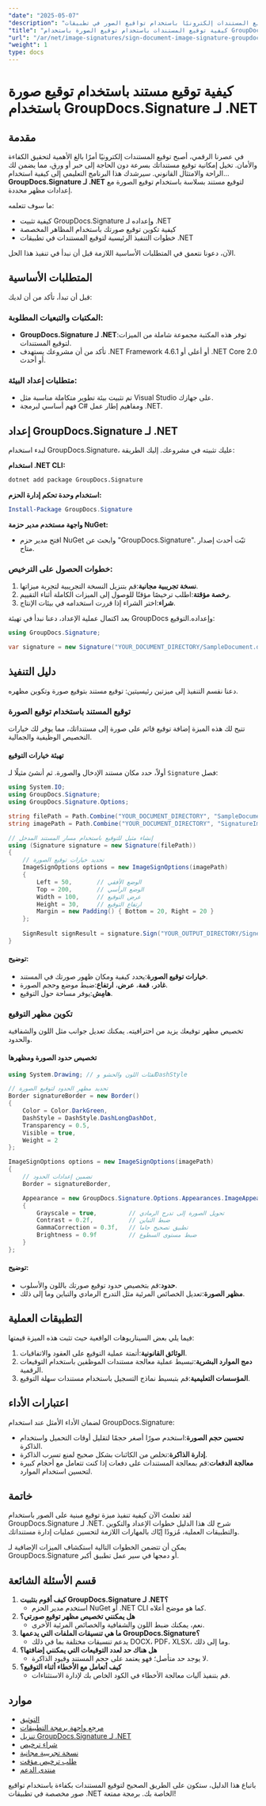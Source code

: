 ```yaml
---
"date": "2025-05-07"
"description": "تعرّف على كيفية توقيع المستندات إلكترونيًا باستخدام تواقيع الصور في تطبيقات .NET مع GroupDocs.Signature. بسّط عملية معالجة مستنداتك الآن!"
"title": "كيفية توقيع المستندات باستخدام توقيع الصورة باستخدام GroupDocs.Signature لـ .NET"
"url": "/ar/net/image-signatures/sign-document-image-signature-groupdocs-signature-net/"
"weight": 1
type: docs
---
```

# كيفية توقيع مستند باستخدام توقيع صورة باستخدام GroupDocs.Signature لـ .NET

## مقدمة

في عصرنا الرقمي، أصبح توقيع المستندات إلكترونيًا أمرًا بالغ الأهمية لتحقيق الكفاءة والأمان. تخيل إمكانية توقيع مستنداتك بسرعة دون الحاجة إلى حبر أو ورق، مما يضمن لك الراحة والامتثال القانوني. سيرشدك هذا البرنامج التعليمي إلى كيفية استخدام... **GroupDocs.Signature لـ .NET** لتوقيع مستند بسلاسة باستخدام توقيع الصورة مع إعدادات مظهر محددة.

ما سوف تتعلمه:
- كيفية تثبيت GroupDocs.Signature وإعداده لـ .NET
- كيفية تكوين توقيع صورتك باستخدام المظاهر المخصصة
- خطوات التنفيذ الرئيسية لتوقيع المستندات في تطبيقات .NET

الآن، دعونا نتعمق في المتطلبات الأساسية اللازمة قبل أن نبدأ في تنفيذ هذا الحل.

## المتطلبات الأساسية

قبل أن تبدأ، تأكد من أن لديك:

### المكتبات والتبعيات المطلوبة:
- **GroupDocs.Signature لـ .NET**:توفر هذه المكتبة مجموعة شاملة من الميزات لتوقيع المستندات.
- تأكد من أن مشروعك يستهدف .NET Framework 4.6.1 أو أعلى أو .NET Core 2.0 أو أحدث.

### متطلبات إعداد البيئة:
- تم تثبيت بيئة تطوير متكاملة مناسبة مثل Visual Studio على جهازك.
- فهم أساسي لبرمجة C# ومفاهيم إطار عمل .NET.

## إعداد GroupDocs.Signature لـ .NET

لبدء استخدام GroupDocs.Signature، عليك تثبيته في مشروعك. إليك الطريقة:

**استخدام .NET CLI:**
```bash
dotnet add package GroupDocs.Signature
```

**استخدام وحدة تحكم إدارة الحزم:**
```powershell
Install-Package GroupDocs.Signature
```

**واجهة مستخدم مدير حزمة NuGet:**
- افتح مدير حزم NuGet وابحث عن "GroupDocs.Signature". ثبّت أحدث إصدار متاح.

### خطوات الحصول على الترخيص:
1. **نسخة تجريبية مجانية**:قم بتنزيل النسخة التجريبية لتجربة ميزاتها.
2. **رخصة مؤقتة**:اطلب ترخيصًا مؤقتًا للوصول إلى الميزات الكاملة أثناء التقييم.
3. **شراء**:اختر الشراء إذا قررت استخدامه في بيئات الإنتاج.

بعد اكتمال عملية الإعداد، دعنا نبدأ في تهيئة GroupDocs وإعداده.التوقيع:
```csharp
using GroupDocs.Signature;

var signature = new Signature("YOUR_DOCUMENT_DIRECTORY/SampleDocument.docx");
```

## دليل التنفيذ

دعنا نقسم التنفيذ إلى ميزتين رئيسيتين: توقيع مستند بتوقيع صورة وتكوين مظهره.

### توقيع المستند باستخدام توقيع الصورة

تتيح لك هذه الميزة إضافة توقيع قائم على صورة إلى مستنداتك، مما يوفر لك خيارات التخصيص الوظيفية والجمالية.

#### تهيئة خيارات التوقيع

أولاً، حدد مكان مستند الإدخال والصورة. ثم أنشئ مثيلًا لـ `Signature` فصل:
```csharp
using System.IO;
using GroupDocs.Signature;
using GroupDocs.Signature.Options;

string filePath = Path.Combine("YOUR_DOCUMENT_DIRECTORY", "SampleDocument.docx");
string imagePath = Path.Combine("YOUR_DOCUMENT_DIRECTORY", "SignatureImage.png");

// إنشاء مثيل للتوقيع باستخدام مسار المستند المدخل
using (Signature signature = new Signature(filePath))
{
    // تحديد خيارات توقيع الصورة
    ImageSignOptions options = new ImageSignOptions(imagePath)
    {
        Left = 50,       // الوضع الأفقي
        Top = 200,       // الوضع الرأسي
        Width = 100,     // عرض التوقيع
        Height = 30,     // ارتفاع التوقيع
        Margin = new Padding() { Bottom = 20, Right = 20 }
    };
    
    SignResult signResult = signature.Sign("YOUR_OUTPUT_DIRECTORY/SignedWithAppearances.docx", options);
}
```
#### توضيح:
- **خيارات توقيع الصورة**:يحدد كيفية ومكان ظهور صورتك في المستند.
- **غادر**، **قمة**، **عرض**، **ارتفاع**:ضبط موضع وحجم الصورة.
- **هامِش**:يوفر مساحة حول التوقيع.

### تكوين مظهر التوقيع

تخصيص مظهر توقيعك يزيد من احترافيته. يمكنك تعديل جوانب مثل اللون والشفافية والحدود.

#### تخصيص حدود الصورة ومظهرها
```csharp
using System.Drawing; // لفئات اللون والحشو وDashStyle

// تحديد مظهر الحدود لتوقيع الصورة
Border signatureBorder = new Border()
{
    Color = Color.DarkGreen,
    DashStyle = DashStyle.DashLongDashDot,
    Transparency = 0.5,
    Visible = true,
    Weight = 2
};

ImageSignOptions options = new ImageSignOptions(imagePath)
{
    // تضمين إعدادات الحدود
    Border = signatureBorder,

    Appearance = new GroupDocs.Signature.Options.Appearances.ImageAppearance()
    {
        Grayscale = true,         // تحويل الصورة إلى تدرج الرمادي
        Contrast = 0.2f,          // ضبط التباين
        GammaCorrection = 0.3f,   // تطبيق تصحيح جاما
        Brightness = 0.9f         // ضبط مستوى السطوع
    }
};
```
#### توضيح:
- **حدود**:قم بتخصيص حدود توقيع صورتك باللون والأسلوب.
- **مظهر الصورة**:تعديل الخصائص المرئية مثل التدرج الرمادي والتباين وما إلى ذلك.

## التطبيقات العملية

فيما يلي بعض السيناريوهات الواقعية حيث تثبت هذه الميزة قيمتها:
1. **الوثائق القانونية**:أتمتة عملية التوقيع على العقود والاتفاقيات.
2. **دمج الموارد البشرية**:تبسيط عملية معالجة مستندات الموظفين باستخدام التوقيعات الرقمية.
3. **المؤسسات التعليمية**:قم بتبسيط نماذج التسجيل باستخدام مستندات سهلة التوقيع.

## اعتبارات الأداء

لضمان الأداء الأمثل عند استخدام GroupDocs.Signature:
- **تحسين حجم الصورة**:استخدم صورًا أصغر حجمًا لتقليل أوقات التحميل واستخدام الذاكرة.
- **إدارة الذاكرة**:تخلص من الكائنات بشكل صحيح لمنع تسرب الذاكرة.
- **معالجة الدفعات**:قم بمعالجة المستندات على دفعات إذا كنت تتعامل مع أحجام كبيرة لتحسين استخدام الموارد.

## خاتمة

لقد تعلمتَ الآن كيفية تنفيذ ميزة توقيع مبنية على الصور باستخدام GroupDocs.Signature لـ .NET. شرح لك هذا الدليل خطوات الإعداد والتكوين والتطبيقات العملية، مُزودًا إيّاك بالمهارات اللازمة لتحسين عمليات إدارة مستنداتك.

يمكن أن تتضمن الخطوات التالية استكشاف الميزات الإضافية لـ GroupDocs.Signature أو دمجها في سير عمل تطبيق أكبر.

## قسم الأسئلة الشائعة

1. **كيف أقوم بتثبيت GroupDocs.Signature لـ .NET؟**
   - استخدم مدير الحزم NuGet أو .NET CLI كما هو موضح أعلاه.
2. **هل يمكنني تخصيص مظهر توقيع صورتي؟**
   - نعم، يمكنك ضبط اللون والشفافية والخصائص المرئية الأخرى.
3. **ما هي تنسيقات الملفات التي يدعمها GroupDocs.Signature؟**
   - يدعم تنسيقات مختلفة بما في ذلك DOCX، PDF، XLSX، وما إلى ذلك.
4. **هل هناك حد لعدد التوقيعات التي يمكنني إضافتها؟**
   - لا يوجد حد متأصل؛ فهو يعتمد على حجم المستند وقيود الذاكرة.
5. **كيف أتعامل مع الأخطاء أثناء التوقيع؟**
   - قم بتنفيذ آليات معالجة الأخطاء في الكود الخاص بك لإدارة الاستثناءات.

## موارد
- [التوثيق](https://docs.groupdocs.com/signature/net/)
- [مرجع واجهة برمجة التطبيقات](https://reference.groupdocs.com/signature/net/)
- [تنزيل GroupDocs.Signature لـ .NET](https://releases.groupdocs.com/signature/net/)
- [شراء ترخيص](https://purchase.groupdocs.com/buy)
- [نسخة تجريبية مجانية](https://releases.groupdocs.com/signature/net/)
- [طلب ترخيص مؤقت](https://purchase.groupdocs.com/temporary-license/)
- [منتدى الدعم](https://forum.groupdocs.com/c/signature/)

باتباع هذا الدليل، ستكون على الطريق الصحيح لتوقيع المستندات بكفاءة باستخدام تواقيع صور مخصصة في تطبيقات .NET الخاصة بك. برمجة ممتعة!